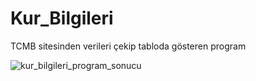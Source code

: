# Kur_Bilgileri
TCMB sitesinden verileri çekip tabloda gösteren program

![kur_bilgileri_program_sonucu](https://user-images.githubusercontent.com/33607770/152648821-f800f1d0-3074-4fe0-b296-4eb167d5a30a.png)
